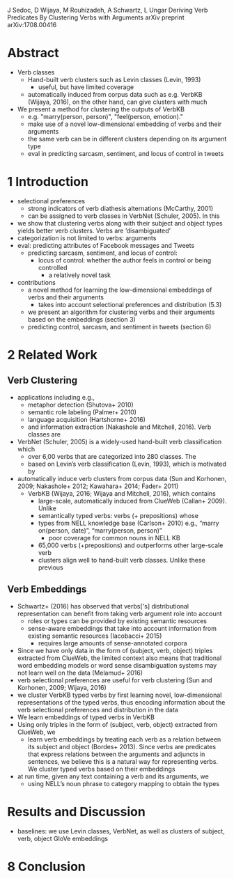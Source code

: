 J Sedoc, D Wijaya, M Rouhizadeh, A Schwartz, L Ungar
Deriving Verb Predicates By Clustering Verbs with Arguments
arXiv preprint arXiv:1708.00416

# Abstract

* Verb classes
  * Hand-built verb clusters such as Levin classes (Levin, 1993)
    * useful, but have limited coverage
  * automatically induced from corpus data such as
    e.g. VerbKB (Wijaya, 2016), on the other hand, can give clusters with much
* We present a method for clustering the outputs of VerbKB
  * e.g. "marry(person, person)", "feel(person, emotion)."
  * make use of a novel low-dimensional embedding of verbs and their arguments
  * the same verb can be in different clusters depending on its argument type
  * eval in predicting sarcasm, sentiment, and locus of control in tweets

# 1 Introduction

* selectional preferences
  * strong indicators of verb diathesis alternations (McCarthy, 2001)
  * can be assigned to verb classes in VerbNet (Schuler, 2005). In this
* we show that clustering verbs along with their subject and object types
  yields better verb clusters. Verbs are ’disambiguated’
* categorization is not limited to verbs: arguments
* eval: predicting attributes of Facebook messages and Tweets
  * predicting sarcasm, sentiment, and locus of control: 
    * locus of control: whether the author feels in control or being controlled
      * a relatively novel task
* contributions
  * a novel method for learning the low-dimensional embeddings of verbs and
    their arguments
    * takes into account selectional preferences and distribution (5.3)
  * we present an algorithm for clustering verbs and their arguments based on
    the embeddings (section 3)
  * predicting control, sarcasm, and sentiment in tweets (section 6)

# 2 Related Work

## Verb Clustering

* applications including e.g.,
  * metaphor detection (Shutova+ 2010)
  * semantic role labeling (Palmer+ 2010)
  * language acquisition (Hartshorne+ 2016)
  * and information extraction (Nakashole and Mitchell, 2016). Verb classes are
* VerbNet (Schuler, 2005) is a widely-used hand-built verb classification which
  * over 6,00 verbs that are categorized into 280 classes. The
  * based on Levin’s verb classification (Levin, 1993), which is motivated by
* automatically induce verb clusters from corpus data
  (Sun and Korhonen, 2009; Nakashole+ 2012; Kawahara+ 2014; Fader+ 2011)
  * VerbKB (Wijaya, 2016; Wijaya and Mitchell, 2016), which contains
    * large-scale, automatically induced from ClueWeb (Callan+ 2009). Unlike
    * semantically typed verbs: verbs (+ prepositions) whose
    * types from NELL knowledge base (Carlson+ 2010)
      e.g., “marry on(person, date)”, “marry(person, person)”
      * poor coverage for common nouns in NELL KB
    * 65,000 verbs (+prepositions) and outperforms other large-scale verb
    * clusters align well to hand-built verb classes. Unlike these previous

## Verb Embeddings

* Schwartz+ (2016) has observed that verbs['s] distributional representation
  can benefit from taking verb argument role into account
  * roles or types can be provided by existing semantic resources
  * sense-aware embeddings that take into account information from existing
    semantic resources (Iacobacci+ 2015)
    * requires large amounts of sense-annotated corpora
* Since we have only data in the form of (subject, verb, object) triples
  extracted from ClueWeb, the limited context also means that
  traditional word embedding models or word sense disambiguation systems may not
  learn well on the data (Melamud+ 2016)
* verb selectional preferences are useful for verb clustering
  (Sun and Korhonen, 2009; Wijaya, 2016)
* we cluster VerbKB typed verbs by first learning novel, low-dimensional
  representations of the typed verbs, thus encoding information about the verb
  selectional preferences and distribution in the data
* We learn embeddings of typed verbs in VerbKB
* Using only triples in the form of (subject, verb, object) extracted from
  ClueWeb, we
  * learn verb embeddings by treating each verb as a relation between its
    subject and object (Bordes+ 2013). Since verbs are predicates that express
    relations between the arguments and adjuncts in sentences, we believe this
    is a natural way for representing verbs.  We cluster typed verbs based on
    their embeddings
* at run time, given any text containing a verb and its arguments, we
  * using NELL’s noun phrase to category mapping to obtain the types

# Results and Discussion

* baselines: we use Levin classes, VerbNet, as well as
  clusters of subject, verb, object GloVe embeddings

# 8 Conclusion
